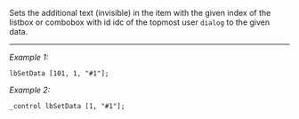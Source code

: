 Sets the additional text (invisible) in the item with the given index of the listbox or combobox with id idc of the topmost user `dialog` to the given data.


---
*Example 1:*
```sqf
lbSetData [101, 1, "#1"];
```

*Example 2:*
```sqf
_control lbSetData [1, "#1"];
```